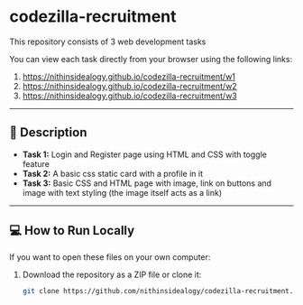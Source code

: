 # codezilla-recruitment
This repository consists of 3 web development tasks 

You can view each task directly from your browser using the following links:
1. https://nithinsidealogy.github.io/codezilla-recruitment/w1
2. https://nithinsidealogy.github.io/codezilla-recruitment/w2
3. https://nithinsidealogy.github.io/codezilla-recruitment/w3




---



## 📝 Description

- **Task 1:** Login and Register page using HTML and CSS with toggle feature  
- **Task 2:** A basic css static card with a profile in it
- **Task 3:** Basic CSS and HTML page with image, link on buttons and image with text styling (the image itself acts as a link)

---

## 💻 How to Run Locally

If you want to open these files on your own computer:
1. Download the repository as a ZIP file or clone it:
   ```bash
   git clone https://github.com/nithinsidealogy/codezilla-recruitment.git


